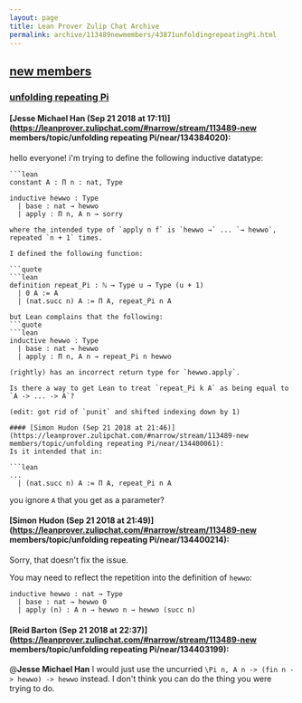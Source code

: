 ```yaml
---
layout: page
title: Lean Prover Zulip Chat Archive 
permalink: archive/113489newmembers/43871unfoldingrepeatingPi.html
---
```


## [new members](index.html)
### [unfolding repeating Pi](43871unfoldingrepeatingPi.html)

#### [Jesse Michael Han (Sep 21 2018 at 17:11)](https://leanprover.zulipchat.com/#narrow/stream/113489-new members/topic/unfolding repeating Pi/near/134384020):
hello everyone! i'm trying to define the following inductive datatype: 
```quote
```lean
constant A : Π n : nat, Type

inductive hewwo : Type
  | base : nat → hewwo
  | apply : Π n, A n → sorry
```
```
where the intended type of `apply n f` is `hewwo →` ... `→ hewwo`, repeated `n + 1` times.

I defined the following function:

```quote
```lean
definition repeat_Pi : ℕ → Type u → Type (u + 1)
  | 0 A := A
  | (nat.succ n) A := Π A, repeat_Pi n A
```
```
but Lean complains that the following:
```quote
```lean
inductive hewwo : Type
  | base : nat → hewwo
  | apply : Π n, A n → repeat_Pi n hewwo
```
```
(rightly) has an incorrect return type for `hewwo.apply`.

Is there a way to get Lean to treat `repeat_Pi k A` as being equal to `A -> ... -> A`?

(edit: got rid of `punit` and shifted indexing down by 1)

#### [Simon Hudon (Sep 21 2018 at 21:46)](https://leanprover.zulipchat.com/#narrow/stream/113489-new members/topic/unfolding repeating Pi/near/134400061):
Is it intended that in:

```lean
...
  | (nat.succ n) A := Π A, repeat_Pi n A
```

you ignore `A` that you get as a parameter?

#### [Simon Hudon (Sep 21 2018 at 21:49)](https://leanprover.zulipchat.com/#narrow/stream/113489-new members/topic/unfolding repeating Pi/near/134400214):
Sorry, that doesn't fix the issue. 

You may need to reflect the repetition into the definition of `hewwo`:

```lean
inductive hewwo : nat → Type
  | base : nat → hewwo 0
  | apply (n) : A n → hewwo n → hewwo (succ n)
```

#### [Reid Barton (Sep 21 2018 at 22:37)](https://leanprover.zulipchat.com/#narrow/stream/113489-new members/topic/unfolding repeating Pi/near/134403199):
@**Jesse Michael Han** I would just use the uncurried `\Pi n, A n -> (fin n -> hewwo) -> hewwo` instead.
I don't think you can do the thing you were trying to do.

